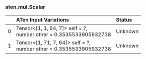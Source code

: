### aten.mul.Scalar
|    | ATen Input Variations                                                 | Status   |
|---:|:----------------------------------------------------------------------|:---------|
|  0 | Tensor<[1, 1, 64, 7]> self = ?,<br>number other = 0.3535533905932738  | Unknown  |
|  1 | Tensor<[1, 71, 7, 64]> self = ?,<br>number other = 0.3535533905932738 | Unknown  |

